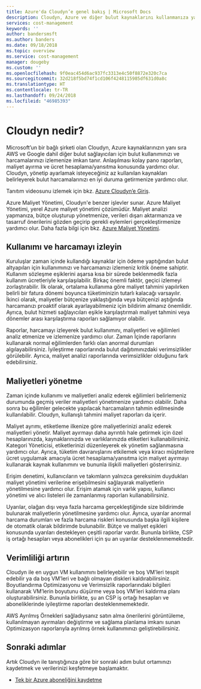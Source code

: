 ```yaml
---
title: Azure'da Cloudyn’e genel bakış | Microsoft Docs
description: Cloudyn, Azure ve diğer bulut kaynaklarını kullanmanıza yardımcı olan çoklu bulut maliyet yönetimi çözümüdür.
services: cost-management
keywords: ''
author: bandersmsft
ms.author: banders
ms.date: 09/18/2018
ms.topic: overview
ms.service: cost-management
manager: dougeby
ms.custom: ''
ms.openlocfilehash: 9f0eac454d6ac937fc3313e4c50f8872e320c7ca
ms.sourcegitcommit: 32d218f5bd74f1cd106f4248115985df631d0a8c
ms.translationtype: HT
ms.contentlocale: tr-TR
ms.lasthandoff: 09/24/2018
ms.locfileid: "46985393"
---
```

# <a name="what-is-cloudyn"></a>Cloudyn nedir?

Microsoft’un bir bağlı şirketi olan Cloudyn, Azure kaynaklarınızın yanı sıra AWS ve Google dahil diğer bulut sağlayıcıları için bulut kullanımınızı ve harcamalarınızı izlemenize imkan tanır. Anlaşılması kolay pano raporları, maliyet ayırma ve ücret hesaplama/yansıtma konusunda yardımcı olur. Cloudyn, yönetip ayarlamak isteyeceğiniz az kullanılan kaynakları belirleyerek bulut harcamalarınızı en iyi duruma getirmenize yardımcı olur.

Tanıtım videosunu izlemek için bkz. [Azure Cloudyn’e Giriş](https://azure.microsoft.com/resources/videos/azure-cost-management-overview-and-demo).

Azure Maliyet Yönetimi, Cloudyn'e benzer işlevler sunar. Azure Maliyet Yönetimi, yerel Azure maliyet yönetimi çözümüdür. Maliyet analizi yapmanıza, bütçe oluşturup yönetmenize, verileri dışarı aktarmanıza ve tasarruf önerilerini gözden geçirip gerekli eylemleri gerçekleştirmenize yardımcı olur. Daha fazla bilgi için bkz. [Azure Maliyet Yönetimi](overview-cost-mgt.md).

## <a name="monitor-usage-and-spending"></a>Kullanımı ve harcamayı izleyin

Kuruluşlar zaman içinde kullandığı kaynaklar için ödeme yaptığından bulut altyapıları için kullanımınızı ve harcamanızı izlemeniz kritik öneme sahiptir. Kullanım sözleşme eşiklerini aşarsa kısa bir sürede beklenmedik fazla kullanım ücretleriyle karşılaşılabilir. Birkaç önemli faktör, geçici izlemeyi zorlaştırabilir. İlk olarak, ortalama kullanıma göre maliyet tahmini yapılırken belirli bir fatura dönemi boyunca tüketiminizin tutarlı kalacağı varsayılır. İkinci olarak, maliyetler bütçenize yaklaştığında veya bütçenizi aştığında harcamanızı proaktif olarak ayarlayabilmeniz için bildirim almanız önemlidir. Ayrıca, bulut hizmeti sağlayıcıları eşikle karşılaştırmalı maliyet tahmini veya dönemler arası karşılaştırma raporları sağlamıyor olabilir.

Raporlar, harcamayı izleyerek bulut kullanımını, maliyetleri ve eğilimleri analiz etmenize ve izlemenize yardımcı olur. Zaman İçinde raporlarını kullanarak normal eğilimlerden farklı olan anormal durumları algılayabilirsiniz. İyileştirme raporlarında bulut dağıtımınızdaki verimsizlikler görülebilir. Ayrıca, maliyet analizi raporlarında verimsizlikler olduğunu fark edebilirsiniz.

## <a name="manage-costs"></a>Maliyetleri yönetme

Zaman içinde kullanımı ve maliyetleri analiz ederek eğilimleri belirlemeniz durumunda geçmiş veriler maliyetleri yönetmenize yardımcı olabilir. Daha sonra bu eğilimler gelecekte yapılacak harcamaların tahmin edilmesinde kullanılabilir. Cloudyn, kullanışlı tahmini maliyet raporları da içerir.

Maliyet ayrımı, etiketleme ilkenize göre maliyetlerinizi analiz ederek maliyetleri yönetir. Maliyet ayırmayı daha ayrıntılı hale getirmek için özel hesaplarınızda, kaynaklarınızda ve varlıklarınızda etiketleri kullanabilirsiniz. Kategori Yöneticisi, etiketlerinizi düzenleyerek ek yönetim sağlanmasına yardımcı olur. Ayrıca, tüketim davranışlarını etkilemek veya kiracı müşterilere ücret uygulamak amacıyla ücret hesaplama/yansıtma için maliyet ayırmayı kullanarak kaynak kullanımını ve bununla ilişkili maliyetleri gösterirsiniz.

Erişim denetimi, kullanıcıların ve takımların yalnızca gereksinim duydukları maliyet yönetimi verilerine erişebilmesini sağlayarak maliyetlerin yönetilmesine yardımcı olur. Erişim atamak için varlık yapısı, kullanıcı yönetimi ve alıcı listeleri ile zamanlanmış raporları kullanabilirsiniz.

Uyarılar, olağan dışı veya fazla harcama gerçekleştiğinde size bildirimde bulunarak maliyetlerin yönetilmesine yardımcı olur. Ayrıca, uyarılar anormal harcama durumları ve fazla harcama riskleri konusunda başka ilgili kişilere de otomatik olarak bildirimde bulunabilir. Bütçe ve maliyet eşikleri konusunda uyarıları destekleyen çeşitli raporlar vardır. Bununla birlikte, CSP iş ortağı hesapları veya abonelikleri için şu an uyarılar desteklenmemektedir.

## <a name="improve-efficiency"></a>Verimliliği artırın

Cloudyn ile en uygun VM kullanımını belirleyebilir ve boş VM’leri tespit edebilir ya da boş VM’leri ve bağlı olmayan diskleri kaldırabilirsiniz. Boyutlandırma Optimizasyonu ve Verimsizlik raporlarındaki bilgileri kullanarak VM’lerin boyutunu düşürme veya boş VM’leri kaldırma planı oluşturabilirsiniz. Bununla birlikte, şu an CSP iş ortağı hesapları ve aboneliklerinde iyileştirme raporları desteklenmemektedir.

AWS Ayrılmış Örnekleri sağladıysanız satın alma önerilerini görüntüleme, kullanılmayan ayırmaları değiştirme ve sağlama planlama imkanı sunan Optimizasyon raporlarıyla ayrılmış örnek kullanımınızı geliştirebilirsiniz.

## <a name="next-steps"></a>Sonraki adımlar

Artık Cloudyn ile tanıştığınıza göre bir sonraki adım bulut ortamınızı kaydetmek ve verilerinizi keşfetmeye başlamaktır.

- [Tek bir Azure aboneliğini kaydetme](quick-register-azure-sub.md)
